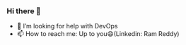 ### Hi there 👋
* 🤔 I’m looking for help with DevOps
* 📫 How to reach me: Up to you😄(Linkedin: Ram Reddy)
